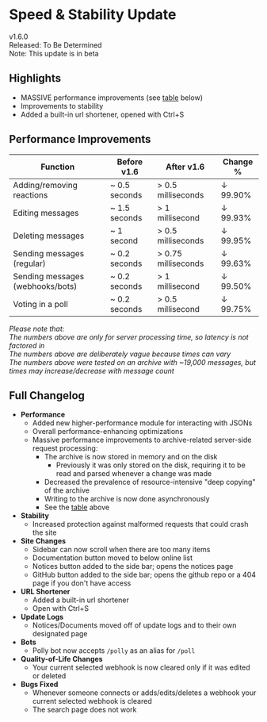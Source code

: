 # Speed & Stability Update

v1.6.0  
Released: To Be Determined  
Note: This update is in beta

## Highlights

- MASSIVE performance improvements (see [table](#performance-improvements) below)
- Improvements to stability
- Added a built-in url shortener, opened with Ctrl+S

## Performance Improvements

| Function | Before v1.6 | After v1.6 | Change % |
|-|-|-|-|
| Adding/removing reactions | ~ 0.5 seconds | > 0.5 milliseconds | ↓ 99.90% |
| Editing messages | ~ 1.5 seconds | > 1 millisecond | ↓ 99.93% |
| Deleting messages | ~ 1 second | > 0.5 milliseconds | ↓ 99.95% |
| Sending messages (regular) | ~ 0.2 seconds | > 0.75 milliseconds | ↓ 99.63% |
| Sending messages (webhooks/bots) | ~ 0.2 seconds | > 1 millisecond | ↓ 99.50% |
| Voting in a poll | ~ 0.2 seconds | > 0.5 millisecond | ↓ 99.75% |

*Please note that:  
The numbers above are only for server processing time, so latency is not factored in  
The numbers above are deliberately vague because times can vary  
The numbers above were tested on an archive with ~19,000 messages, but times may increase/decrease with message count*

## Full Changelog

- **Performance**
  - Added new higher-performance module for interacting with JSONs
  - Overall performance-enhancing optimizations
  - Massive performance improvements to archive-related server-side request processing:
    - The archive is now stored in memory and on the disk
      - Previously it was only stored on the disk, requiring it to be read and parsed whenever a change was made
    - Decreased the prevalence of resource-intensive "deep copying" of the archive
    - Writing to the archive is now done asynchronously
    - See the [table](#performance-improvements) above
- **Stability**
  - Increased protection against malformed requests that could crash the site
- **Site Changes**
  - Sidebar can now scroll when there are too many items
  - Documentation button moved to below online list
  - Notices button added to the side bar; opens the notices page
  - GitHub button added to the side bar; opens the github repo or a 404 page if you don't have access
- **URL Shortener**
  - Added a built-in url shortener
  - Open with Ctrl+S
- **Update Logs**
  - Notices/Documents moved off of update logs and to their own designated page
- **Bots**
  - Polly bot now accepts `/polly` as an alias for `/poll`
- **Quality-of-Life Changes**
  - Your current selected webhook is now cleared only if it was edited or deleted
- **Bugs Fixed**
  - Whenever someone connects or adds/edits/deletes a webhook your current selected webhook is cleared
  - The search page does not work
